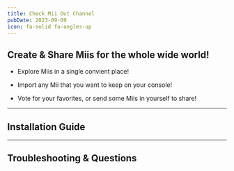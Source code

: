 ```yaml
---
title: Check Mii Out Channel
pubDate: 2023-09-09
icon: fa-solid fa-angles-up
---
```

## Create & Share Miis for the whole wide world!

- Explore Miis in a single convient place!

- Import any Mii that you want to keep on your console!

- Vote for your favorites, or send some Miis in yourself to share!
___
## Installation Guide

___
## Troubleshooting & Questions
